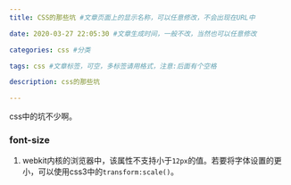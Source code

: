 ```yaml
---
title: CSS的那些坑 #文章页面上的显示名称，可以任意修改，不会出现在URL中

date: 2020-03-27 22:05:30 #文章生成时间，一般不改，当然也可以任意修改

categories: css #分类

tags: css #文章标签，可空，多标签请用格式，注意:后面有个空格

description: css的那些坑

---
```


css中的坑不少啊。

<!-- more -->

### font-size
1. webkit内核的浏览器中，该属性不支持小于`12px`的值。若要将字体设置的更小，可以使用css3中的`transform:scale()`。

